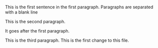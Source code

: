 This is the first sentence in the first paragraph. Paragraphs are separated with a blank line 

This is the second paragraph.

 It goes after the first paragraph. 

This is the third paragraph. This is the first change to this file. 